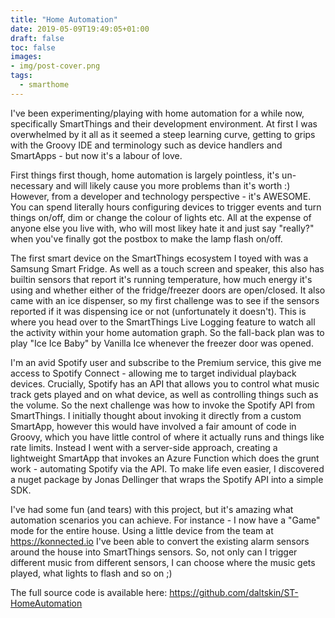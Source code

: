 ```yaml
---
title: "Home Automation"
date: 2019-05-09T19:49:05+01:00
draft: false
toc: false
images:
- img/post-cover.png
tags:
  - smarthome
---
```


 I've been experimenting/playing with home automation for a while now, specifically SmartThings and their development environment.  At first I was overwhelmed by it all as it seemed a steep learning curve, getting to grips with the Groovy IDE and terminology such as device handlers and SmartApps - but now it's a labour of love.  
 
 First things first though, home automation is largely pointless, it's un-necessary and will likely cause you more problems than it's worth :)  However, from a developer and technology perspective - it's AWESOME.  You can spend literally hours configuring devices to trigger events and turn things on/off, dim or change the colour of lights etc.  All at the expense of anyone else you live with, who will most likey hate it and just say "really?" when you've finally got the postbox to make the lamp flash on/off.

 The first smart device on the SmartThings ecosystem I toyed with was a Samsung Smart Fridge.  As well as a touch screen and speaker, this also has builtin sensors that report it's running temperature, how much energy it's using and whether either of the fridge/freezer doors are open/closed.  It also came with an ice dispenser, so my first challenge was to see if the sensors reported if it was dispensing ice or not (unfortunately it doesn't).  This is where you head over to the SmartThings Live Logging feature to watch all the activity within your home automation graph.  So the fall-back plan was to play "Ice Ice Baby" by Vanilla Ice whenever the freezer door was opened.

 I'm an avid Spotify user and subscribe to the Premium service, this give me access to Spotify Connect - allowing me to target individual playback devices.  Crucially, Spotify has an API that allows you to control what music track gets played and on what device, as well as controlling things such as the volume.  So the next challenge was how to invoke the Spotify API from SmartThings.  I initially thought about invoking it directly from a custom SmartApp, however this would have involved a fair amount of code in Groovy, which you have little control of where it actually runs and things like rate limits.  Instead I went with a server-side approach, creating a lightweight SmartApp that invokes an Azure Function which does the grunt work - automating Spotify via the API.  To make life even easier, I discovered a nuget package by Jonas Dellinger that wraps the Spotify API into a simple SDK.

 I've had some fun (and tears) with this project, but it's amazing what automation scenarios you can achieve.  For instance - I now have a "Game" mode for the entire house.  Using a little device from the team at https://konnected.io I've been able to convert the existing alarm sensors around the house into SmartThings sensors.  So, not only can I trigger different music from different sensors, I can choose where the music gets played, what lights to flash and so on ;)

 The full source code is available here: https://github.com/daltskin/ST-HomeAutomation
